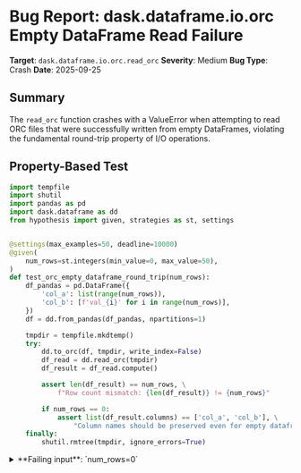 # Bug Report: dask.dataframe.io.orc Empty DataFrame Read Failure

**Target**: `dask.dataframe.io.orc.read_orc`
**Severity**: Medium
**Bug Type**: Crash
**Date**: 2025-09-25

## Summary

The `read_orc` function crashes with a ValueError when attempting to read ORC files that were successfully written from empty DataFrames, violating the fundamental round-trip property of I/O operations.

## Property-Based Test

```python
import tempfile
import shutil
import pandas as pd
import dask.dataframe as dd
from hypothesis import given, strategies as st, settings


@settings(max_examples=50, deadline=10000)
@given(
    num_rows=st.integers(min_value=0, max_value=50),
)
def test_orc_empty_dataframe_round_trip(num_rows):
    df_pandas = pd.DataFrame({
        'col_a': list(range(num_rows)),
        'col_b': [f'val_{i}' for i in range(num_rows)],
    })
    df = dd.from_pandas(df_pandas, npartitions=1)

    tmpdir = tempfile.mkdtemp()
    try:
        dd.to_orc(df, tmpdir, write_index=False)
        df_read = dd.read_orc(tmpdir)
        df_result = df_read.compute()

        assert len(df_result) == num_rows, \
            f"Row count mismatch: {len(df_result)} != {num_rows}"

        if num_rows == 0:
            assert list(df_result.columns) == ['col_a', 'col_b'], \
                "Column names should be preserved even for empty dataframes"
    finally:
        shutil.rmtree(tmpdir, ignore_errors=True)
```

<details>

<summary>
**Failing input**: `num_rows=0`
</summary>
```
Falsifying example: test_orc_empty_dataframe_round_trip(
    num_rows=0,
)
Explanation:
    These lines were always and only run by failing examples:
        /home/npc/miniconda/lib/python3.13/site-packages/dask/backends.py:145
        /home/npc/miniconda/lib/python3.13/site-packages/dask/backends.py:146
        /home/npc/miniconda/lib/python3.13/site-packages/dask/dataframe/dask_expr/_collection.py:5895
        /home/npc/miniconda/lib/python3.13/site-packages/pandas/core/construction.py:645
        /home/npc/miniconda/lib/python3.13/site-packages/pandas/core/construction.py:816
        (and 2 more with settings.verbosity >= verbose)
Traceback (most recent call last):
  File "/home/npc/miniconda/lib/python3.13/site-packages/dask/backends.py", line 140, in wrapper
    return func(*args, **kwargs)
  File "/home/npc/miniconda/lib/python3.13/site-packages/dask/dataframe/io/orc/core.py", line 99, in read_orc
    return dd.from_map(
           ~~~~~~~~~~~^
        _read_orc,
        ^^^^^^^^^^
    ...<6 lines>...
        columns=columns,
        ^^^^^^^^^^^^^^^^
    )
    ^
  File "/home/npc/miniconda/lib/python3.13/site-packages/dask/dataframe/dask_expr/_collection.py", line 5895, in from_map
    raise ValueError("All `iterables` must have a non-zero length")
ValueError: All `iterables` must have a non-zero length

The above exception was the direct cause of the following exception:

Traceback (most recent call last):
  File "/home/npc/pbt/agentic-pbt/worker_/19/hypo.py", line 37, in <module>
    test_orc_empty_dataframe_round_trip()
    ~~~~~~~~~~~~~~~~~~~~~~~~~~~~~~~~~~~^^
  File "/home/npc/pbt/agentic-pbt/worker_/19/hypo.py", line 9, in test_orc_empty_dataframe_round_trip
    @given(

  File "/home/npc/miniconda/lib/python3.13/site-packages/hypothesis/core.py", line 2124, in wrapped_test
    raise the_error_hypothesis_found
  File "/home/npc/pbt/agentic-pbt/worker_/19/hypo.py", line 22, in test_orc_empty_dataframe_round_trip
    df_read = dd.read_orc(tmpdir)
  File "/home/npc/miniconda/lib/python3.13/site-packages/dask/backends.py", line 151, in wrapper
    raise exc from e
ValueError: An error occurred while calling the read_orc method registered to the pandas backend.
Original Message: All `iterables` must have a non-zero length
```
</details>

## Reproducing the Bug

```python
import tempfile
import shutil
import pandas as pd
import dask.dataframe as dd

tmpdir = tempfile.mkdtemp()
try:
    # Create an empty pandas DataFrame with columns but no rows
    df_pandas = pd.DataFrame({'col_a': [], 'col_b': []})
    print(f"Created empty DataFrame: shape={df_pandas.shape}, columns={list(df_pandas.columns)}")

    # Convert to Dask DataFrame
    df = dd.from_pandas(df_pandas, npartitions=1)
    print(f"Converted to Dask DataFrame: npartitions={df.npartitions}")

    # Write to ORC format
    dd.to_orc(df, tmpdir, write_index=False)
    print(f"Successfully wrote empty DataFrame to ORC in {tmpdir}")

    # List the ORC files created
    import os
    files = os.listdir(tmpdir)
    print(f"ORC files created: {files}")

    # Try to read the ORC file back
    print("Attempting to read ORC file...")
    df_read = dd.read_orc(tmpdir)
    print("Successfully read ORC file")

    df_result = df_read.compute()
    print(f"Result DataFrame: shape={df_result.shape}, columns={list(df_result.columns)}")

except Exception as e:
    print(f"ERROR: {type(e).__name__}: {e}")
    import traceback
    print("\nFull traceback:")
    traceback.print_exc()
finally:
    shutil.rmtree(tmpdir, ignore_errors=True)
```

<details>

<summary>
ERROR: ValueError when reading empty ORC file
</summary>
```
Created empty DataFrame: shape=(0, 2), columns=['col_a', 'col_b']
Converted to Dask DataFrame: npartitions=1
Successfully wrote empty DataFrame to ORC in /tmp/tmpyx7zbi08
ORC files created: ['part.0.orc']
Attempting to read ORC file...
ERROR: ValueError: An error occurred while calling the read_orc method registered to the pandas backend.
Original Message: All `iterables` must have a non-zero length

Full traceback:
Traceback (most recent call last):
  File "/home/npc/miniconda/lib/python3.13/site-packages/dask/backends.py", line 140, in wrapper
    return func(*args, **kwargs)
  File "/home/npc/miniconda/lib/python3.13/site-packages/dask/dataframe/io/orc/core.py", line 99, in read_orc
    return dd.from_map(
           ~~~~~~~~~~~^
        _read_orc,
        ^^^^^^^^^^
    ...<6 lines>...
        columns=columns,
        ^^^^^^^^^^^^^^^^
    )
    ^
  File "/home/npc/miniconda/lib/python3.13/site-packages/dask/dataframe/dask_expr/_collection.py", line 5895, in from_map
    raise ValueError("All `iterables` must have a non-zero length")
ValueError: All `iterables` must have a non-zero length

The above exception was the direct cause of the following exception:

Traceback (most recent call last):
  File "/home/npc/pbt/agentic-pbt/worker_/19/repo.py", line 27, in <module>
    df_read = dd.read_orc(tmpdir)
  File "/home/npc/miniconda/lib/python3.13/site-packages/dask/backends.py", line 151, in wrapper
    raise exc from e
ValueError: An error occurred while calling the read_orc method registered to the pandas backend.
Original Message: All `iterables` must have a non-zero length
```
</details>

## Why This Is A Bug

This bug violates the fundamental round-trip property expected in data I/O operations. When `dd.to_orc()` successfully writes an empty DataFrame to disk without any errors or warnings, users reasonably expect `dd.read_orc()` to be able to read that file back. The behavior contradicts several important principles:

1. **Valid Data Structure**: Empty DataFrames are legitimate objects in both pandas and Dask, commonly resulting from filtering operations that match no rows, initialization scenarios, or time series data with gaps.

2. **Format Support**: The ORC format itself has no issues with empty files. PyArrow (the underlying engine used by Dask) can correctly read these empty ORC files, proving they are valid ORC files with proper metadata but zero data stripes.

3. **Inconsistent Behavior**: The write operation completes successfully without any warnings, creating a valid ORC file that preserves the schema information. However, the read operation fails due to an implementation detail in `dd.from_map()` that requires non-empty iterables.

4. **Documentation Gap**: The documentation for both `read_orc` and `to_orc` does not mention any limitations regarding empty DataFrames, nor does it warn users that files written by `to_orc` might not be readable by `read_orc`.

## Relevant Context

The bug occurs in `/home/npc/miniconda/lib/python3.13/site-packages/dask/dataframe/io/orc/core.py:99` when `read_orc` calls `dd.from_map()` with an empty `parts` list. When an ORC file has no data stripes (as is the case with empty DataFrames), the `ArrowORCEngine.read_metadata()` method returns an empty list for `parts`, which causes `dd.from_map()` to raise a ValueError.

Key code locations:
- Bug location: `dask/dataframe/io/orc/core.py:99`
- Error source: `dask/dataframe/dask_expr/_collection.py:5895`
- Metadata extraction: `dask/dataframe/io/orc/arrow.py:88` (lines 36-63 handle stripe extraction)

The ORC file created by `to_orc` is valid and contains:
- Proper ORC file structure with headers and footers
- Schema information with column names and types
- Zero stripes (data sections) since there are no rows

## Proposed Fix

```diff
--- a/dask/dataframe/io/orc/core.py
+++ b/dask/dataframe/io/orc/core.py
@@ -96,6 +96,11 @@ def read_orc(

     if columns is not None and index in columns:
         columns = [col for col in columns if col != index]
+
+    # Handle empty ORC files (no stripes/partitions)
+    if not parts:
+        # Return a single-partition DataFrame with the correct schema but no data
+        return dd.from_pandas(meta, npartitions=1)
+
     return dd.from_map(
         _read_orc,
         parts,
```